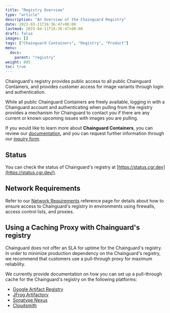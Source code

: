 ```yaml
---
title: "Registry Overview"
type: "article"
description: "An Overview of the Chainguard Registry"
date: 2023-03-21T16:36:47+00:00
lastmod: 2025-04-11T16:36:47+00:00
draft: false
images: []
tags: ["Chainguard Containers", "Registry", "Product"]
menu:
  docs:
    parent: "registry"
weight: 005
toc: true
---
```


Chainguard's registry provides public access to all public Chainguard Containers, and provides customer access for image variants through login and authentication.

While all public Chainguard Containers are freely available, logging in with a Chainguard account and authenticating when pulling from the registry provides a mechanism for Chainguard to contact you if there are any current or known upcoming issues with images you are pulling.

If you would like to learn more about **Chainguard Containers**, you can review our [documentation](/chainguard/chainguard-images/overview/), and you can request further information through our [inquiry form](https://www.chainguard.dev/contact?utm_source=cg-academy&utm_medium=referral&utm_campaign=dev-enablement).

## Status

You can check the status of Chainguard's registry at [https://status.cgr.dev](https://status.cgr.dev/).

## Network Requirements

Refer to our [Network Requirements](/chainguard/administration/network-requirements) reference page for details about how to ensure access to Chainguard's registry in environments using firewalls, access control lists, and proxies.

## Using a Caching Proxy with Chainguard's registry

Chainguard does not offer an SLA for uptime for the Chainguard's registry. In order to minimize production dependency on the Chainguard's registry, we recommend that customers use a pull-through proxy for maximum reliability.

We currently provide documentation on how you can set up a pull-through cache for the Chainguard's registry on the following platforms:

* [Google Artifact Registry](/chainguard/chainguard-registry/pull-through-guides/artifact-registry-pull-through/)
* [JFrog Artifactory](/chainguard/chainguard-registry/pull-through-guides/artifactory/)
* [Sonatype Nexus](/chainguard/chainguard-registry/pull-through-guides/nexus-pull-through/)
* [Cloudsmith](/chainguard/chainguard-registry/pull-through-guides/cloudsmith-pull-through/)
